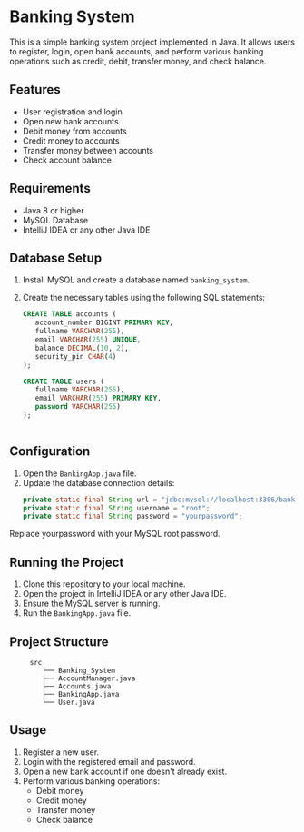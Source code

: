 # Banking System

This is a simple banking system project implemented in Java. It allows users to register, login, open bank accounts, and perform various banking operations such as credit, debit, transfer money, and check balance.

## Features

- User registration and login
- Open new bank accounts
- Debit money from accounts
- Credit money to accounts
- Transfer money between accounts
- Check account balance

## Requirements

- Java 8 or higher
- MySQL Database
- IntelliJ IDEA or any other Java IDE

## Database Setup

1. Install MySQL and create a database named `banking_system`.
2. Create the necessary tables using the following SQL statements:

      ```sql
      CREATE TABLE accounts (
         account_number BIGINT PRIMARY KEY,
         fullname VARCHAR(255),
         email VARCHAR(255) UNIQUE,
         balance DECIMAL(10, 2),
         security_pin CHAR(4)
      );

      CREATE TABLE users (
         fullname VARCHAR(255),
         email VARCHAR(255) PRIMARY KEY,
         password VARCHAR(255)
      );



## Configuration

1. Open the `BankingApp.java` file.
2. Update the database connection details:
      ```java
      private static final String url = "jdbc:mysql://localhost:3306/banking_system";
      private static final String username = "root";
      private static final String password = "yourpassword";

Replace yourpassword with your MySQL root password.


## Running the Project

1. Clone this repository to your local machine.
2. Open the project in IntelliJ IDEA or any other Java IDE.
3. Ensure the MySQL server is running.
4. Run the `BankingApp.java` file.

## Project Structure
         src
            └── Banking_System
            ├── AccountManager.java
            ├── Accounts.java
            ├── BankingApp.java
            └── User.java

## Usage

1. Register a new user.
2. Login with the registered email and password.
3. Open a new bank account if one doesn't already exist.
4. Perform various banking operations:
   - Debit money
   - Credit money
   - Transfer money
   - Check balance
